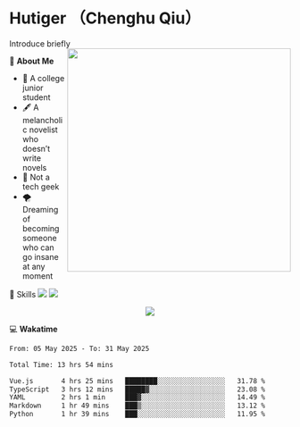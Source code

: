 # Hutiger （Chenghu Qiu）
Introduce briefly
<a href="#">
<img align="right" width="400" src="https://github-readme-stats-tau-lilac-25.vercel.app/api/top-langs/?username=hutiger9&layout=compact&langs_count=8&theme=transparent" />
</a>

💭 **About Me**

- 🏫 A college junior student
- 🖋️ A melancholic novelist who doesn’t write novels
- 🚫 Not a tech geek
- 🌪️ Dreaming of becoming someone who can go insane at any moment


🚀 Skills
![](https://img.shields.io/badge/-python-3e74a2?style=for-the-badge&logo=Python&logoColor=fff)
![](https://img.shields.io/badge/-pytorch-ee4c2c?style=for-the-badge&logo=PyTorch&logoColor=fff)

</p>
    <p align="center">
    <img src="https://profile-counter.glitch.me/{hutiger9}/count.svg" />
</p>


💻 **Wakatime**

<!--START_SECTION:waka-->

```txt
From: 05 May 2025 - To: 31 May 2025

Total Time: 13 hrs 54 mins

Vue.js       4 hrs 25 mins   ████████░░░░░░░░░░░░░░░░░   31.78 %
TypeScript   3 hrs 12 mins   █████▓░░░░░░░░░░░░░░░░░░░   23.08 %
YAML         2 hrs 1 min     ███▓░░░░░░░░░░░░░░░░░░░░░   14.49 %
Markdown     1 hr 49 mins    ███▒░░░░░░░░░░░░░░░░░░░░░   13.12 %
Python       1 hr 39 mins    ███░░░░░░░░░░░░░░░░░░░░░░   11.95 %
```

<!--END_SECTION:waka-->
